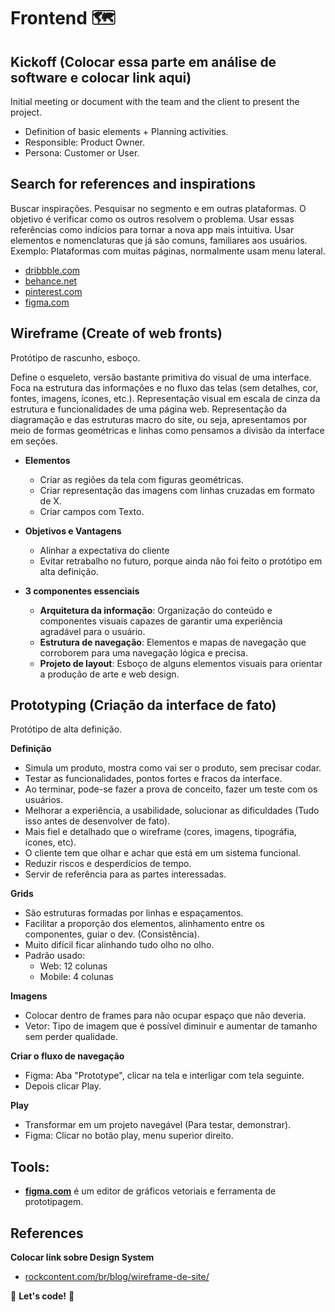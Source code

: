 # Frontend :world_map:

## Kickoff (**Colocar essa parte em análise de software** e colocar link aqui)
Initial meeting or document with the team and the client to present the project.
- Definition of basic elements + Planning activities.
- Responsible: Product Owner.
- Persona: Customer or User.

## Search for references and inspirations
Buscar inspirações. Pesquisar no segmento e em outras plataformas.
O objetivo é verificar como os outros resolvem o problema.
Usar essas referências como indícios para tornar a nova app mais intuitiva.
Usar elementos e nomenclaturas que já são comuns, familiares aos usuários. 
Exemplo: Plataformas com muitas páginas, normalmente usam menu lateral.
- [dribbble.com](dribbble.com)
- [behance.net](behance.net)
- [pinterest.com](pinterest.com)
- [figma.com](figma.com)

## Wireframe (Create of web fronts)
Protótipo de rascunho, esboço.

Define o esqueleto, versão bastante primitiva do visual de uma interface.
Foca na estrutura das informações e no fluxo das telas (sem detalhes, cor, fontes, imagens, ícones, etc.).
Representação visual em escala de cinza da estrutura e funcionalidades de uma página web.
Representação da diagramação e das estruturas macro do site, ou seja, apresentamos por meio de formas geométricas e linhas como pensamos a divisão da interface em seções.

- **Elementos**
	- Criar as regiões da tela com figuras geométricas.
	- Criar representação das imagens com linhas cruzadas em formato de X.
	- Criar campos com Texto.

- **Objetivos e Vantagens**
	- Alinhar a expectativa do cliente
	- Evitar retrabalho no futuro, porque ainda não foi feito o protótipo em alta definição.

- **3 componentes essenciais**
	- **Arquitetura da informação**: Organização do conteúdo e componentes visuais capazes de garantir uma experiência agradável para o usuário.
	- **Estrutura de navegação**: Elementos e mapas de navegação que corroborem para uma navegação lógica e precisa.
	- **Projeto de layout**: Esboço de alguns elementos visuais para orientar a produção de arte e web design.

## Prototyping (Criação da interface de fato)
Protótipo de alta definição.

**Definição**
- Simula um produto, mostra como vai ser o produto, sem precisar codar.
- Testar as funcionalidades, pontos fortes e fracos da interface.
- Ao terminar, pode-se fazer a prova de conceito, fazer um teste com os usuários.
- Melhorar a experiência, a usabilidade, solucionar as dificuldades (Tudo isso antes de desenvolver de fato).
- Mais fiel e detalhado que o wireframe (cores, imagens, tipográfia, ícones, etc).
- O cliente tem que olhar e achar que está em um sistema funcional.
- Reduzir riscos e desperdícios de tempo.
- Servir de referência para as partes interessadas.

**Grids**
- São estruturas formadas por linhas e espaçamentos.
- Facilitar a proporção dos elementos, alinhamento entre os componentes, guiar o dev. (Consistência).
- Muito difícil ficar alinhando tudo olho no olho.
- Padrão usado:
	- Web: 12 colunas
	- Mobile: 4 colunas
	
**Imagens**
- Colocar dentro de frames para não ocupar espaço que não deveria.
- Vetor: Tipo de imagem que é possível diminuir e aumentar de tamanho sem perder qualidade.

**Criar o fluxo de navegação**
- Figma: Aba "Prototype", clicar na tela e interligar com tela seguinte.
- Depois clicar Play.

**Play** 

- Transformar em um projeto navegável (Para testar, demonstrar).
- Figma: Clicar no botão play, menu superior direito.
  
## Tools:
- **[figma.com](https://www.figma.com)** é um editor de gráficos vetoriais e ferramenta de prototipagem.

## References
**Colocar link sobre Design System**

- [rockcontent.com/br/blog/wireframe-de-site/](https://rockcontent.com/br/blog/wireframe-de-site/)

🚀 **Let's code!** 🚀
